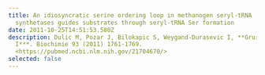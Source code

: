 ```yaml
---
title: An idiosyncratic serine ordering loop in methanogen seryl-tRNA
  synthetases guides substrates through seryl-tRNA Ser formation
date: 2011-10-25T14:51:53.580Z
description: Dulic M, Pozar J, Bilokapic S, Weygand-Durasevic I, **Gruic-Sovulj
  I***. Biochimie 93 (2011) 1761-1769.
  <https://pubmed.ncbi.nlm.nih.gov/21704670/>
selected: false
---
```

